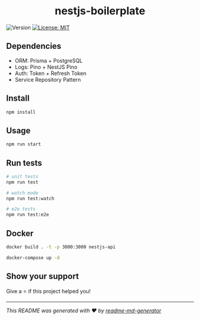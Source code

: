 <h1 align="center">nestjs-boilerplate </h1>
<p>
  <img alt="Version" src="https://img.shields.io/badge/version-0.0.1-blue.svg?cacheSeconds=2592000" />
  <a href="#" target="_blank">
    <img alt="License: MIT" src="https://img.shields.io/badge/License-MIT-yellow.svg" />
  </a>
</p>

## Dependencies

- ORM: Prisma + PostgreSQL
- Logs: Pino + NestJS Pino
- Auth: Token + Refresh Token
- Service Repository Pattern

## Install

```sh
npm install
```

## Usage

```sh
npm run start
```

## Run tests

```sh
# unit tests
npm run test

# watch mode
npm run test:watch

# e2e tests
npm run test:e2e
```

## Docker 
```sh
docker build . -t -p 3000:3000 nestjs-api

docker-compose up -d
```

## Show your support

Give a ⭐️ if this project helped you!

***
_This README was generated with ❤️ by [readme-md-generator](https://github.com/kefranabg/readme-md-generator)_